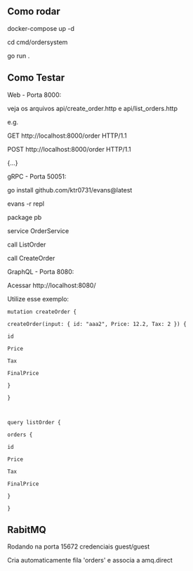 ## Como rodar

docker-compose up -d

cd cmd/ordersystem

go run .

  

## Como Testar

Web - Porta 8000:

veja os arquivos api/create_order.http e api/list_orders.http

e.g.

GET http://localhost:8000/order HTTP/1.1

POST http://localhost:8000/order HTTP/1.1

{...}

  

gRPC - Porta 50051:

  

go install github.com/ktr0731/evans@latest

evans -r repl

package pb

service OrderService

call ListOrder

call CreateOrder

  
  

GraphQL - Porta 8080:

Acessar http://localhost:8080/

Utilize esse exemplo:

  

    mutation createOrder {
    
    createOrder(input: { id: "aaa2", Price: 12.2, Tax: 2 }) {
    
    id
    
    Price
    
    Tax
    
    FinalPrice
    
    }
    
    }
    
      
    
    query listOrder {
    
    orders {
    
    id
    
    Price
    
    Tax
    
    FinalPrice
    
    }
    
    }

## RabitMQ

Rodando na porta 15672 credenciais guest/guest

Cria automaticamente fila 'orders' e associa a amq.direct
